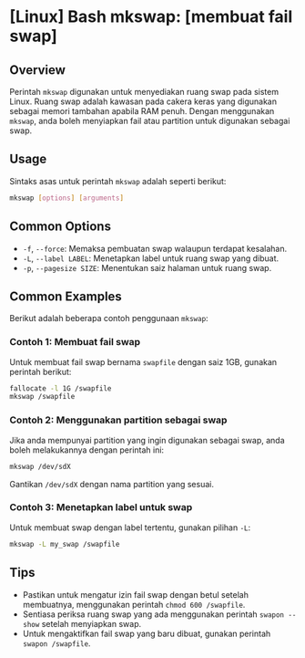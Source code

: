 # [Linux] Bash mkswap: [membuat fail swap]

## Overview
Perintah `mkswap` digunakan untuk menyediakan ruang swap pada sistem Linux. Ruang swap adalah kawasan pada cakera keras yang digunakan sebagai memori tambahan apabila RAM penuh. Dengan menggunakan `mkswap`, anda boleh menyiapkan fail atau partition untuk digunakan sebagai swap.

## Usage
Sintaks asas untuk perintah `mkswap` adalah seperti berikut:

```bash
mkswap [options] [arguments]
```

## Common Options
- `-f`, `--force`: Memaksa pembuatan swap walaupun terdapat kesalahan.
- `-L`, `--label LABEL`: Menetapkan label untuk ruang swap yang dibuat.
- `-p`, `--pagesize SIZE`: Menentukan saiz halaman untuk ruang swap.

## Common Examples
Berikut adalah beberapa contoh penggunaan `mkswap`:

### Contoh 1: Membuat fail swap
Untuk membuat fail swap bernama `swapfile` dengan saiz 1GB, gunakan perintah berikut:

```bash
fallocate -l 1G /swapfile
mkswap /swapfile
```

### Contoh 2: Menggunakan partition sebagai swap
Jika anda mempunyai partition yang ingin digunakan sebagai swap, anda boleh melakukannya dengan perintah ini:

```bash
mkswap /dev/sdX
```
Gantikan `/dev/sdX` dengan nama partition yang sesuai.

### Contoh 3: Menetapkan label untuk swap
Untuk membuat swap dengan label tertentu, gunakan pilihan `-L`:

```bash
mkswap -L my_swap /swapfile
```

## Tips
- Pastikan untuk mengatur izin fail swap dengan betul setelah membuatnya, menggunakan perintah `chmod 600 /swapfile`.
- Sentiasa periksa ruang swap yang ada menggunakan perintah `swapon --show` setelah menyiapkan swap.
- Untuk mengaktifkan fail swap yang baru dibuat, gunakan perintah `swapon /swapfile`.